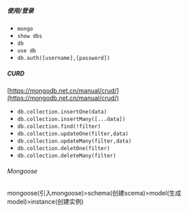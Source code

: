 ##### 使用/登录

- `mongo`
- `show dbs`
- `db`
- `use db`
- `db.auth([username],[password])`

##### CURD

[https://mongodb.net.cn/manual/crud/](https://mongodb.net.cn/manual/crud/)

- `db.collection.insertOne(data)`
- `db.collection.insertMany([...data])`
- `db.collection.find(!filter)`
- `db.collection.updateOne(filter,data)`
- `db.collection.updateMany(filter,data)`
- `db.collection.deletOne(filter)`
- `db.collection.deleteMany(filter)`

###### Mongoose

mongoose(引入mongoose)>schema(创建scema)>model(生成model)>instance(创建实例)
